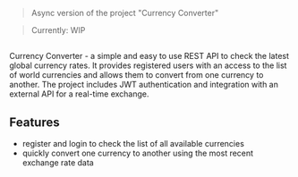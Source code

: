 > Async version of the project "Currency Converter"

> Currently: WIP
##
Currency Converter - a simple and easy to use REST API to check the latest global currency rates. It provides registered users with an access to the list of world currencies and allows them to convert from one currency to another. The project includes JWT authentication and integration with an external API for a real-time exchange.


## Features

  - register and login to check the list of all available currencies
  - quickly convert one currency to another using the most recent exchange rate data

